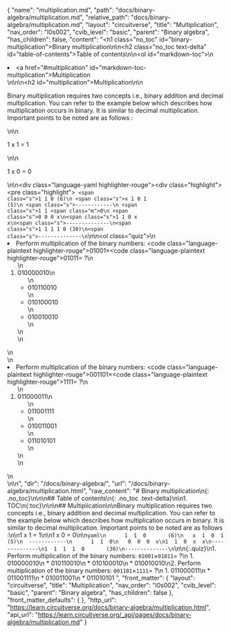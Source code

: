{
  "name": "multiplication.md",
  "path": "docs/binary-algebra/multiplication.md",
  "relative_path": "docs/binary-algebra/multiplication.md",
  "layout": "circuitverse",
  "title": "Multiplication",
  "nav_order": "l0s002",
  "cvib_level": "basic",
  "parent": "Binary algebra",
  "has_children": false,
  "content": "<h1 class=\"no_toc\" id=\"binary-multiplication\">Binary multiplication</h1>\n\n<h2 class=\"no_toc text-delta\" id=\"table-of-contents\">Table of contents</h2>\n\n<ol id=\"markdown-toc\">\n  <li><a href=\"#multiplication\" id=\"markdown-toc-multiplication\">Multiplication</a></li>\n</ol>\n\n<h2 id=\"multiplication\">Multiplication</h2>\n\n<p>Binary multiplication requires two concepts i.e., binary addition and decimal multiplication. You can refer to the example below which describes how multiplication occurs in binary. It is similar to decimal multiplication. Important points to be noted are as follows :</p>\n\n<p>1 x 1 = 1</p>\n\n<p>1 x 0 = 0</p>\n\n<div class=\"language-yaml highlighter-rouge\"><div class=\"highlight\"><pre class=\"highlight\"><code>      <span class=\"s\">1  1  0       (6)</span>\n   <span class=\"s\">x  1  0  1       (5)</span>\n  <span class=\"s\">------------</span>\n      <span class=\"s\">1  1  </span><span class=\"m\">0</span>\n   <span class=\"s\">0  0  0  x</span>\n<span class=\"s\">1  1  0  x  x</span>\n<span class=\"s\">--------------</span>\n<span class=\"s\">1  1  1  1  0       (30)</span>\n<span class=\"s\">--------------</span>\n</code></pre></div></div>\n\n<ol class=\"quiz\">\n  <li>Perform multiplication of the binary numbers: <code class=\"language-plaintext highlighter-rouge\">01001</code>×<code class=\"language-plaintext highlighter-rouge\">01011</code>= ?\n    <ol>\n      <li>010000010\n        <ul>\n          <li>010110010</li>\n          <li>010100010</li>\n          <li>010010010</li>\n        </ul>\n      </li>\n    </ol>\n  </li>\n  <li>Perform multiplication of the binary numbers: <code class=\"language-plaintext highlighter-rouge\">001101</code>×<code class=\"language-plaintext highlighter-rouge\">1111</code>= ?\n    <ol>\n      <li>011000011\n        <ul>\n          <li>011001111</li>\n          <li>010011001</li>\n          <li>011010101</li>\n        </ul>\n      </li>\n    </ol>\n  </li>\n</ol>\n",
  "dir": "/docs/binary-algebra/",
  "url": "/docs/binary-algebra/multiplication.html",
  "raw_content": "# Binary multiplication\n{: .no_toc}\n\n\n## Table of contents\n{: .no_toc .text-delta}\n\n1. TOC\n{:toc}\n\n\n## Multiplication\n\nBinary multiplication requires two concepts i.e., binary addition and decimal multiplication. You can refer to the example below which describes how multiplication occurs in binary. It is similar to decimal multiplication. Important points to be noted are as follows :\n\n1 x 1 = 1\n\n1 x 0 = 0\n\n```yaml\n      1  1  0       (6)\n   x  1  0  1       (5)\n  ------------\n      1  1  0\n   0  0  0  x\n1  1  0  x  x\n--------------\n1  1  1  1  0       (30)\n--------------\n```\n\n{:.quiz}\n1. Perform multiplication of the binary numbers: `01001`×`01011`= ?\n   1. 010000010\n   * 010110010\n   * 010100010\n   * 010010010\n2. Perform multiplication of the binary numbers: `001101`×`1111`= ?\n   1. 011000011\n   * 011001111\n   * 010011001\n   * 011010101  ",
  "front_matter": {
    "layout": "circuitverse",
    "title": "Multiplication",
    "nav_order": "l0s002",
    "cvib_level": "basic",
    "parent": "Binary algebra",
    "has_children": false
  },
  "front_matter_defaults": {
  },
  "http_url": "https://learn.circuitverse.org/docs/binary-algebra/multiplication.html",
  "api_url": "https://learn.circuitverse.org/_api/pages/docs/binary-algebra/multiplication.md"
}